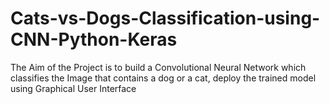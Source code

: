 # Cats-vs-Dogs-Classification-using-CNN-Python-Keras
The Aim of the Project is to build a Convolutional Neural Network which classifies the Image that contains a dog or a cat, deploy the trained model using Graphical User Interface
